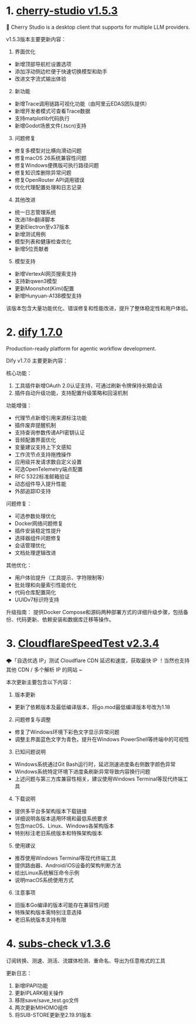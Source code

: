 
# 1. [cherry-studio v1.5.3](https://github.com/CherryHQ/cherry-studio/releases/tag/v1.5.3)  
🍒 Cherry Studio is a desktop client that supports for multiple LLM providers.

v1.5.3版本主要更新内容：

1. 界面优化
- 新增顶部导航栏设置选项
- 添加浮动侧边栏便于快速切换模型和助手
- 改进文字流式输出体验

2. 新功能
- 新增Trace调用链路可视化功能（由阿里云EDAS团队提供）
- 新增开发者模式可查看Trace数据
- 支持matplotlib代码执行
- 新增Godot场景文件(.tscn)支持

3. 问题修复
- 修复多模型对比横向滑动问题
- 修复macOS 26系统兼容性问题
- 修复Windows便携版可执行路径问题
- 修复知识库删除异常问题
- 修复OpenRouter API调用错误
- 优化代理配置处理和日志记录

4. 其他改进
- 统一日志管理系统
- 改进i18n翻译脚本
- 更新Electron至v37版本
- 新增测试用例
- 模型列表和健康检查优化
- 新增5位贡献者

5. 模型支持
- 新增VertexAI网页搜索支持
- 支持新qwen3模型
- 更新Moonshot(Kimi)配置
- 新增Hunyuan-A13B模型支持

该版本包含大量功能优化、错误修复和性能改进，提升了整体稳定性和用户体验。

# 2. [dify 1.7.0](https://github.com/langgenius/dify/releases/tag/1.7.0)  
Production-ready platform for agentic workflow development.

Dify v1.7.0 主要更新内容：

核心功能：
1. 工具插件新增OAuth 2.0认证支持，可通过刷新令牌保持长期会话
2. 插件自动升级功能，支持配置升级策略和回滚机制

功能增强：
- 代理节点新增引用来源标注功能
- 插件废弃提醒机制
- 支持查询参数传递API密钥认证
- 音频配置界面优化
- 变量建议支持上下文感知
- 工作流节点支持拖拽操作
- 应用级并发请求数自定义设置
- 可选OpenTelemetry端点配置
- RFC 5322标准邮箱验证
- 动态组件导入提升性能
- 外部追踪ID支持

问题修复：
- 可选参数处理优化
- Docker网络问题修复
- 插件安装稳定性提升
- 选择器组件问题修复
- 会话管理优化
- 文档处理逻辑改进

其他优化：
- 用户体验提升（工具提示、字符限制等）
- 批处理和向量索引性能优化
- 代码仓库配置简化
- UUIDv7标识符支持

升级指南：
提供Docker Compose和源码两种部署方式的详细升级步骤，包括备份、代码更新、依赖安装和数据库迁移等操作。

# 3. [CloudflareSpeedTest v2.3.4](https://github.com/XIU2/CloudflareSpeedTest/releases/tag/v2.3.4)  
🌩「自选优选 IP」测试 Cloudflare CDN 延迟和速度，获取最快 IP ！当然也支持其他 CDN / 多个解析 IP 的网站 ~

本次更新主要包含以下内容：

1. 版本更新
- 更新了依赖版本及最低编译版本，将go.mod最低编译版本号改为1.18

2. 问题修复与调整
- 修复了Windows环境下彩色文字显示异常问题
- 调整主界面蓝色文字为青色，提升在Windows PowerShell等终端中的可视性

3. 已知问题说明
- Windows系统通过Git Bash运行时，延迟测速进度条右侧数字颜色异常
- Windows系统特定环境下进度条刷新异常导致内容换行问题
- 上述问题与第三方库兼容性相关，建议使用Windows Terminal等现代终端工具

4. 下载说明
- 提供多平台多架构版本下载链接
- 详细说明各版本适用环境和最低系统要求
- 包含macOS、Linux、Windows各架构版本
- 特别标注老旧系统版本和特殊架构版本

5. 使用建议
- 推荐使用Windows Terminal等现代终端工具
- 提供路由器、Android/iOS设备的架构判断方法
- 给出Linux系统解压命令示例
- 说明macOS系统使用方式

6. 注意事项
- 旧版本Go编译的版本可能存在兼容性问题
- 特殊架构版本需特别注意选择
- 老旧系统版本支持有限

# 4. [subs-check v1.3.6](https://github.com/beck-8/subs-check/releases/tag/v1.3.6)  
订阅转换、测速、测活、流媒体检测、重命名、导出为任意格式的工具

更新日志：
1. 新增IPAPI功能
2. 更新IPLARK相关操作
3. 移除save/save_test.go文件
4. 两次更新MIHOMO组件
5. 将SUB-STORE更新至2.19.91版本

